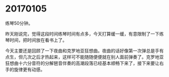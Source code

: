 # 20170105

练琴50分钟。

昨天刚说完，觉得这段时间练琴时间有点多，今天打算缓一缓，有意限制了一下练琴时间，把时间放在看书上了。

今天主要还是回顾了一下夜曲和克罗地亚狂想曲。夜曲的话好像第一次弹总是手有点生，但几次之后才热起来，这样可不能随随便便就在别人面前弹奏了。克罗地亚狂想曲十六分音符的分解琶音伴奏的高潮段落已经基本顺畅下来了，接下来要让右手的旋律更有动感。

